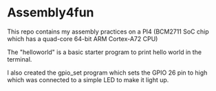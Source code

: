 # Assembly4fun
This repo contains my assembly practices on a PI4 (BCM2711 SoC chip which has a quad-core 64-bit ARM Cortex-A72 CPU)

The "helloworld" is a basic starter program to print hello world in the terminal.

I also created the gpio_set program which sets the GPIO 26 pin to high which was connected to a simple LED to make it light up.
